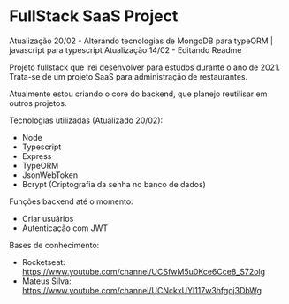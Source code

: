 # FullStack SaaS Project

Atualização 20/02 - Alterando tecnologias de MongoDB para typeORM | javascript para typescript
Atualização 14/02 - Editando Readme

Projeto fullstack que irei desenvolver para estudos durante o ano de 2021.
Trata-se de um projeto SaaS para administração de restaurantes.

Atualmente estou criando o core do backend, que planejo reutilisar em outros projetos.

Tecnologias utilizadas (Atualizado 20/02):
- Node
- Typescript
- Express
- TypeORM
- JsonWebToken
- Bcrypt (Criptografia da senha no banco de dados)

Funções backend até o momento:
- Criar usuários
- Autenticação com JWT
<!-- - Reset de senha com envio de token ao email -->
<!-- - Alteração da senha com confirmação do token enviado -->

Bases de conhecimento:
- Rocketseat: https://www.youtube.com/channel/UCSfwM5u0Kce6Cce8_S72olg
- Mateus Silva: https://www.youtube.com/channel/UCNckxUYl117w3hfgoj3DbWg
